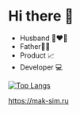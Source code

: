 # Hi there 👋

- Husband 👩‍❤️‍👨
- Father👨‍👧
- Product 📈
- Developer 💻

[![Top Langs](https://github-readme-stats.vercel.app/api/top-langs/?username=maksim77&layout=compact&hide=html)](https://github.com/anuraghazra/github-readme-stats)

https://mak-sim.ru
